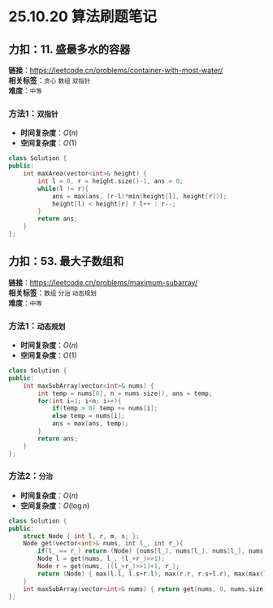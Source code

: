 # 25.10.20 算法刷题笔记

## 力扣：11. 盛最多水的容器
**链接**：https://leetcode.cn/problems/container-with-most-water/  
**相关标签**：`贪心` `数组` `双指针`  
**难度**：`中等`
### 方法1：`双指针`
- **时间复杂度**：$O(n)$
- **空间复杂度**：$O(1)$
```cpp
class Solution {
public:
    int maxArea(vector<int>& height) {
        int l = 0, r = height.size()-1, ans = 0;
        while(l != r){
            ans = max(ans, (r-l)*min(height[l], height[r]));
            height[l] < height[r] ? l++ : r--;
        }
        return ans;
    }
};
```

## 力扣：53. 最大子数组和
**链接**：https://leetcode.cn/problems/maximum-subarray/  
**相关标签**：`数组` `分治` `动态规划`  
**难度**：`中等`
### 方法1：`动态规划`
- **时间复杂度**：$O(n)$
- **空间复杂度**：$O(1)$
```cpp
class Solution {
public:
    int maxSubArray(vector<int>& nums) {
        int temp = nums[0], n = nums.size(), ans = temp;
        for(int i=1; i<n; i++){
            if(temp > 0) temp += nums[i];
            else temp = nums[i];
            ans = max(ans, temp);
        }
        return ans;
    }
};
```
### 方法2：`分治`
- **时间复杂度**：$O(n)$
- **空间复杂度**：$O(\log n)$
```cpp
class Solution {
public:
    struct Node { int l, r, m, s; };
    Node get(vector<int>& nums, int l_, int r_){
        if(l_ == r_) return (Node) {nums[l_], nums[l_], nums[l_], nums[l_]};
        Node l = get(nums, l_, (l_+r_)>>1);
        Node r = get(nums, ((l_+r_)>>1)+1, r_);
        return (Node) { max(l.l, l.s+r.l), max(r.r, r.s+l.r), max(max(l.m, r.m), l.r+r.l), l.s+r.s};
    }
    int maxSubArray(vector<int>& nums) { return get(nums, 0, nums.size()-1).m; }
};
```